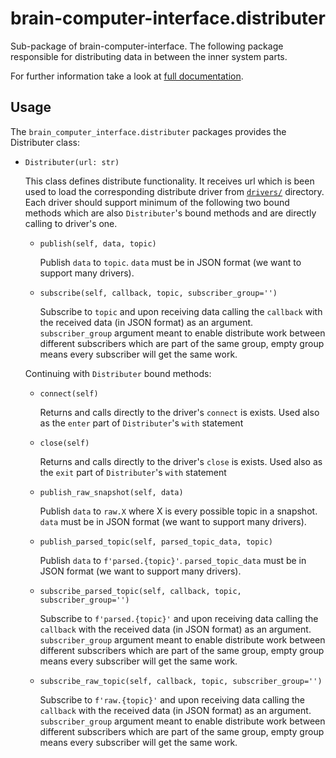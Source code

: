 # brain-computer-interface.distributer

Sub-package of brain-computer-interface.
The following package responsible for distributing data in between the inner system parts.

For further information take a look at [full documentation](https://the-unbearable-ease-of-programming.readthedocs.io/en/latest/distributer.html).

## Usage

The `brain_computer_interface.distributer` packages provides the Distributer class:

- `Distributer(url: str)`

    This class defines distribute functionality.
    It receives url which is been used to load the corresponding distribute driver from [`drivers/`](/brain_computer_interface/distributer/drivers/) directory.
    Each driver should support minimum of the following two bound methods which are also `Distributer`'s bound methods and are directly calling to driver's one.

    - `publish(self, data, topic)`

        Publish `data` to `topic`.
        `data` must be in JSON format (we want to support many drivers).

    - `subscribe(self, callback, topic, subscriber_group='')`

        Subscribe to `topic` and upon receiving data calling the `callback` with the received data (in JSON format) as an argument.
        `subscriber_group` argument meant to enable distribute work between different subscribers which are part of the same group, empty group means every subscriber will get the same work.

    Continuing with `Distributer` bound methods:

    - `connect(self)`

        Returns and calls directly to the driver's `connect` is exists.
        Used also as the `enter` part of `Distributer`'s `with` statement

    - `close(self)`

        Returns and calls directly to the driver's `close` is exists.
        Used also as the `exit` part of `Distributer`'s `with` statement

    - `publish_raw_snapshot(self, data)`

        Publish `data` to `raw.X` where X is every possible topic in a snapshot.
        `data` must be in JSON format (we want to support many drivers).

    - `publish_parsed_topic(self, parsed_topic_data, topic)`

        Publish `data` to `f'parsed.{topic}'`.
        `parsed_topic_data` must be in JSON format (we want to support many drivers).

    - `subscribe_parsed_topic(self, callback, topic, subscriber_group='')`

        Subscribe to `f'parsed.{topic}'` and upon receiving data calling the `callback` with the received data (in JSON format) as an argument.
        `subscriber_group` argument meant to enable distribute work between different subscribers which are part of the same group, empty group means every subscriber will get the same work.

    - `subscribe_raw_topic(self, callback, topic, subscriber_group='')`

        Subscribe to `f'raw.{topic}'` and upon receiving data calling the `callback` with the received data (in JSON format) as an argument.
        `subscriber_group` argument meant to enable distribute work between different subscribers which are part of the same group, empty group means every subscriber will get the same work.
